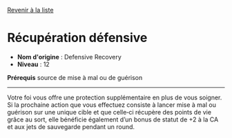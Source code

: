 [Revenir à la liste](list.md)

# Récupération défensive

 * **Nom d'origine** : Defensive Recovery
 * **Niveau** : 12


<p><strong>Prérequis</strong> source de mise à mal ou de guérison</p>
<hr>
<p>Votre foi vous offre une protection supplémentaire en plus de vous soigner. Si la prochaine action que vous effectuez consiste à lancer mise à mal ou guérison sur une unique cible et que celle‑ci récupère des points de vie grâce au sort, elle bénéficie également d’un bonus de statut de +2 à la CA et aux jets de sauvegarde pendant un round.</p>